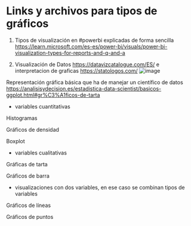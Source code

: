 # Links y archivos para tipos de gráficos 

1. Tipos de visualización en #powerbi explicadas de forma sencilla https://learn.microsoft.com/es-es/power-bi/visuals/power-bi-visualization-types-for-reports-and-q-and-a

2. Visualización de Datos https://datavizcatalogue.com/ES/ e interpretacion de graficas https://statologos.com/ 
![image](https://user-images.githubusercontent.com/82233779/214616710-6e4a180e-67b0-4347-a307-d74824fc5efa.png)

Representación gráfica básica que ha de manejar un científico de datos https://analisisydecision.es/estadistica-data-scientist/basicos-ggplot.html#gr%C3%A1ficos-de-tarta

+ variables cuantitativas 

Histogramas

Gráficos de densidad

Boxplot

+ variables cualitativas

Gráficas de tarta

Gráficos de barra

+ visualizaciones con dos variables, en ese caso se combinan tipos de variables

Gráficos de líneas

Gráficos de puntos



